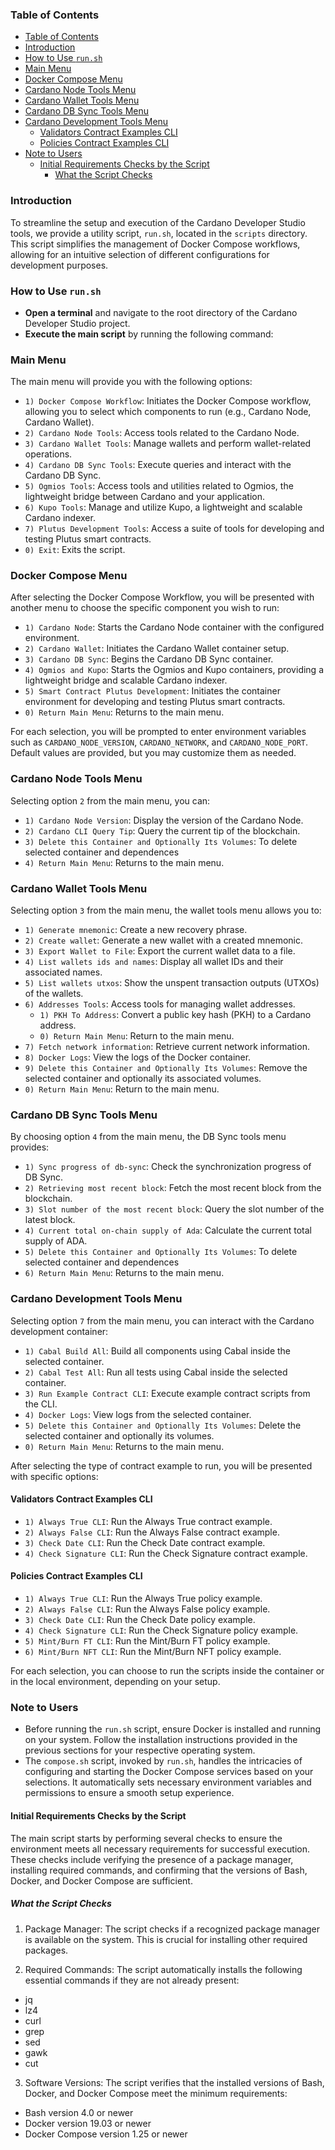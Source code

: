 ### Table of Contents
- [Table of Contents](#table-of-contents)
- [Introduction](#introduction)
- [How to Use `run.sh`](#how-to-use-runsh)
- [Main Menu](#main-menu)
- [Docker Compose Menu](#docker-compose-menu)
- [Cardano Node Tools Menu](#cardano-node-tools-menu)
- [Cardano Wallet Tools Menu](#cardano-wallet-tools-menu)
- [Cardano DB Sync Tools Menu](#cardano-db-sync-tools-menu)
- [Cardano Development Tools Menu](#cardano-development-tools-menu)
  - [Validators Contract Examples CLI](#validators-contract-examples-cli)
  - [Policies Contract Examples CLI](#policies-contract-examples-cli)
- [Note to Users](#note-to-users)
  - [Initial Requirements Checks by the Script](#initial-requirements-checks-by-the-script)
    - [What the Script Checks](#what-the-script-checks)

### Introduction

To streamline the setup and execution of the Cardano Developer Studio tools, we provide a utility script, `run.sh`, located in the `scripts` directory. This script simplifies the management of Docker Compose workflows, allowing for an intuitive selection of different configurations for development purposes.

### How to Use `run.sh`

- **Open a terminal** and navigate to the root directory of the Cardano Developer Studio project.
- **Execute the main script** by running the following command:

### Main Menu

The main menu will provide you with the following options:

- `1) Docker Compose Workflow`: Initiates the Docker Compose workflow, allowing you to select which components to run (e.g., Cardano Node, Cardano Wallet).
- `2) Cardano Node Tools`: Access tools related to the Cardano Node.
- `3) Cardano Wallet Tools`: Manage wallets and perform wallet-related operations.
- `4) Cardano DB Sync Tools`: Execute queries and interact with the Cardano DB Sync.
- `5) Ogmios Tools`: Access tools and utilities related to Ogmios, the lightweight bridge between Cardano and your application.
- `6) Kupo Tools`: Manage and utilize Kupo, a lightweight and scalable Cardano indexer.
- `7) Plutus Development Tools`: Access a suite of tools for developing and testing Plutus smart contracts.
- `0) Exit`: Exits the script.
  
### Docker Compose Menu

After selecting the Docker Compose Workflow, you will be presented with another menu to choose the specific component you wish to run:

- `1) Cardano Node`: Starts the Cardano Node container with the configured environment.
- `2) Cardano Wallet`: Initiates the Cardano Wallet container setup.
- `3) Cardano DB Sync`: Begins the Cardano DB Sync container.
- `4) Ogmios and Kupo`: Starts the Ogmios and Kupo containers, providing a lightweight bridge and scalable Cardano indexer.
- `5) Smart Contract Plutus Development`: Initiates the container environment for developing and testing Plutus smart contracts.
- `0) Return Main Menu`: Returns to the main menu.

For each selection, you will be prompted to enter environment variables such as `CARDANO_NODE_VERSION`, `CARDANO_NETWORK`, and `CARDANO_NODE_PORT`. Default values are provided, but you may customize them as needed.

### Cardano Node Tools Menu

Selecting option `2` from the main menu, you can:

- `1) Cardano Node Version`: Display the version of the Cardano Node.
- `2) Cardano CLI Query Tip`: Query the current tip of the blockchain.
- `3) Delete this Container and Optionally Its Volumes`: To delete selected container and dependences
- `4) Return Main Menu`: Returns to the main menu.

### Cardano Wallet Tools Menu

Selecting option `3` from the main menu, the wallet tools menu allows you to:

- `1) Generate mnemonic`: Create a new recovery phrase.
- `2) Create wallet`: Generate a new wallet with a created mnemonic.
- `3) Export Wallet to File`: Export the current wallet data to a file.
- `4) List wallets ids and names`: Display all wallet IDs and their associated names.
- `5) List wallets utxos`: Show the unspent transaction outputs (UTXOs) of the wallets.
- `6) Addresses Tools`: Access tools for managing wallet addresses.
   - `1) PKH To Address`: Convert a public key hash (PKH) to a Cardano address.
   - `0) Return Main Menu`: Return to the main menu.
- `7) Fetch network information`: Retrieve current network information.
- `8) Docker Logs`: View the logs of the Docker container.
- `9) Delete this Container and Optionally Its Volumes`: Remove the selected container and optionally its associated volumes.
- `0) Return Main Menu`: Return to the main menu.

### Cardano DB Sync Tools Menu

By choosing option `4` from the main menu, the DB Sync tools menu provides:

- `1) Sync progress of db-sync`: Check the synchronization progress of DB Sync.
- `2) Retrieving most recent block`: Fetch the most recent block from the blockchain.
- `3) Slot number of the most recent block`: Query the slot number of the latest block.
- `4) Current total on-chain supply of Ada`: Calculate the current total supply of ADA.
- `5) Delete this Container and Optionally Its Volumes`: To delete selected container and dependences
- `6) Return Main Menu`: Returns to the main menu.

### Cardano Development Tools Menu
Selecting option `7` from the main menu, you can interact with the Cardano development container:

- `1) Cabal Build All`: Build all components using Cabal inside the selected container.
- `2) Cabal Test All`: Run all tests using Cabal inside the selected container.
- `3) Run Example Contract CLI`: Execute example contract scripts from the CLI.
- `4) Docker Logs`: View logs from the selected container.
- `5) Delete this Container and Optionally Its Volumes`: Delete the selected container and optionally its volumes.
- `0) Return Main Menu`: Returns to the main menu.

After selecting the type of contract example to run, you will be presented with specific options:

#### Validators Contract Examples CLI
- `1) Always True CLI`: Run the Always True contract example.
- `2) Always False CLI`: Run the Always False contract example.
- `3) Check Date CLI`: Run the Check Date contract example.
- `4) Check Signature CLI`: Run the Check Signature contract example.
#### Policies Contract Examples CLI
- `1) Always True CLI`: Run the Always True policy example.
- `2) Always False CLI`: Run the Always False policy example.
- `3) Check Date CLI`: Run the Check Date policy example.
- `4) Check Signature CLI`: Run the Check Signature policy example.
- `5) Mint/Burn FT CLI`: Run the Mint/Burn FT policy example.
- `6) Mint/Burn NFT CLI`: Run the Mint/Burn NFT policy example.

For each selection, you can choose to run the scripts inside the container or in the local environment, depending on your setup.

### Note to Users

- Before running the `run.sh` script, ensure Docker is installed and running on your system. Follow the installation instructions provided in the previous sections for your respective operating system.
- The `compose.sh` script, invoked by `run.sh`, handles the intricacies of configuring and starting the Docker Compose services based on your selections. It automatically sets necessary environment variables and permissions to ensure a smooth setup experience.
  
#### Initial Requirements Checks by the Script

The main script starts by performing several checks to ensure the environment meets all necessary requirements for successful execution. These checks include verifying the presence of a package manager, installing required commands, and confirming that the versions of Bash, Docker, and Docker Compose are sufficient.

##### What the Script Checks

1. Package Manager: The script checks if a recognized package manager is available on the system. This is crucial for installing other required packages.
   
2. Required Commands: The script automatically installs the following essential commands if they are not already present:
- jq
- lz4
- curl
- grep
- sed
- gawk
- cut

3. Software Versions: The script verifies that the installed versions of Bash, Docker, and Docker Compose meet the minimum requirements:
- Bash version 4.0 or newer
- Docker version 19.03 or newer
- Docker Compose version 1.25 or newer